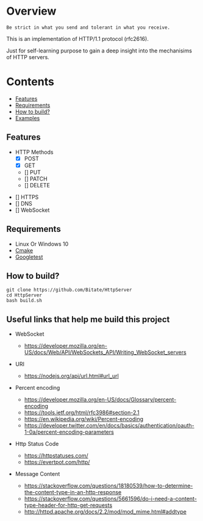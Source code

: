 # Overview
` Be strict in what you send and tolerant in what you receive. `  

This is an implementation of HTTP/1.1 protocol (rfc2616). 
  
Just for self-learning purpose to gain a deep insight into the mechanisims of HTTP servers.

# Contents
  * [Features](#features)
  * [Requirements](#requirements)
  * [How to build?](#how-to-build)
  * [Examples](#examples)


## Features
* HTTP Methods
  - [x] POST
  - [x] GET
  - [] PUT
  - [] PATCH
  - [] DELETE

- [] HTTPS
- [] DNS
- [] WebSocket


## Requirements
* Linux Or Windows 10
* [Cmake](https://cmake.org/)
* [Googletest](https://github.com/google/googletest)


## How to build? 
```shell
git clone https://github.com/Bitate/HttpServer
cd HttpServer
bash build.sh
```


## Useful links that help me build this project
* WebSocket
  * https://developer.mozilla.org/en-US/docs/Web/API/WebSockets_API/Writing_WebSocket_servers
* URI
  * https://nodejs.org/api/url.html#url_url
* Percent encoding
  * https://developer.mozilla.org/en-US/docs/Glossary/percent-encoding
  * https://tools.ietf.org/html/rfc3986#section-2.1
  * https://en.wikipedia.org/wiki/Percent-encoding
  * https://developer.twitter.com/en/docs/basics/authentication/oauth-1-0a/percent-encoding-parameters

* Http Status Code
  * https://httpstatuses.com/
  * https://evertpot.com/http/
* Message Content
  * https://stackoverflow.com/questions/18180539/how-to-determine-the-content-type-in-an-http-response
  * https://stackoverflow.com/questions/5661596/do-i-need-a-content-type-header-for-http-get-requests
  * http://httpd.apache.org/docs/2.2/mod/mod_mime.html#addtype
